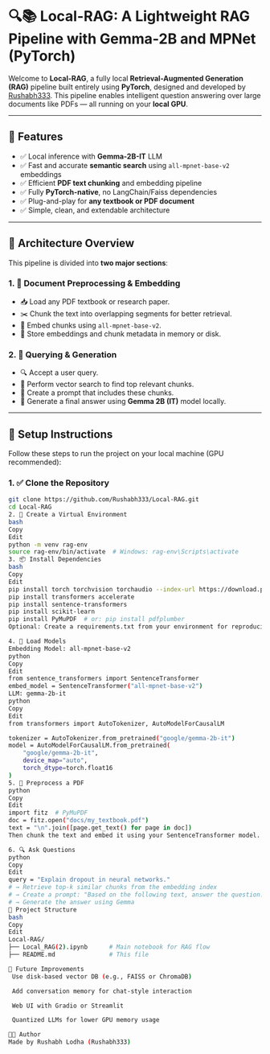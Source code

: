 # 🔍📚 Local-RAG: A Lightweight RAG Pipeline with Gemma-2B and MPNet (PyTorch)

Welcome to **Local-RAG**, a fully local **Retrieval-Augmented Generation (RAG)** pipeline built entirely using **PyTorch**, designed and developed by [Rushabh333](https://github.com/Rushabh333). This pipeline enables intelligent question answering over large documents like PDFs — all running on your **local GPU**.

---

## 🚀 Features

- ✅ Local inference with **Gemma-2B-IT** LLM
- ✅ Fast and accurate **semantic search** using `all-mpnet-base-v2` embeddings
- ✅ Efficient **PDF text chunking** and embedding pipeline
- ✅ Fully **PyTorch-native**, no LangChain/Faiss dependencies
- ✅ Plug-and-play for **any textbook or PDF document**
- ✅ Simple, clean, and extendable architecture

---

## 🧠 Architecture Overview

This pipeline is divided into **two major sections**:

### 1. 📄 Document Preprocessing & Embedding

- 📥 Load any PDF textbook or research paper.
- ✂️ Chunk the text into overlapping segments for better retrieval.
- 🧠 Embed chunks using `all-mpnet-base-v2`.
- 💾 Store embeddings and chunk metadata in memory or disk.

### 2. 🔎 Querying & Generation

- 🔍 Accept a user query.
- 🤖 Perform vector search to find top relevant chunks.
- 📝 Create a prompt that includes these chunks.
- 💬 Generate a final answer using **Gemma 2B (IT)** model locally.

---

## 🔧 Setup Instructions

Follow these steps to run the project on your local machine (GPU recommended):

### 1. ✅ Clone the Repository

```bash
git clone https://github.com/Rushabh333/Local-RAG.git
cd Local-RAG
2. 🐍 Create a Virtual Environment
bash
Copy
Edit
python -m venv rag-env
source rag-env/bin/activate  # Windows: rag-env\Scripts\activate
3. 📦 Install Dependencies
bash
Copy
Edit
pip install torch torchvision torchaudio --index-url https://download.pytorch.org/whl/cu121
pip install transformers accelerate
pip install sentence-transformers
pip install scikit-learn
pip install PyMuPDF  # or: pip install pdfplumber
Optional: Create a requirements.txt from your environment for reproducibility.

4. 💾 Load Models
Embedding Model: all-mpnet-base-v2
python
Copy
Edit
from sentence_transformers import SentenceTransformer
embed_model = SentenceTransformer("all-mpnet-base-v2")
LLM: gemma-2b-it
python
Copy
Edit
from transformers import AutoTokenizer, AutoModelForCausalLM

tokenizer = AutoTokenizer.from_pretrained("google/gemma-2b-it")
model = AutoModelForCausalLM.from_pretrained(
    "google/gemma-2b-it",
    device_map="auto",
    torch_dtype=torch.float16
)
5. 📘 Preprocess a PDF
python
Copy
Edit
import fitz  # PyMuPDF
doc = fitz.open("docs/my_textbook.pdf")
text = "\n".join([page.get_text() for page in doc])
Then chunk the text and embed it using your SentenceTransformer model.

6. 🔍 Ask Questions
python
Copy
Edit
query = "Explain dropout in neural networks."
# → Retrieve top-k similar chunks from the embedding index
# → Create a prompt: "Based on the following text, answer the question..."
# → Generate the answer using Gemma
📁 Project Structure
bash
Copy
Edit
Local-RAG/
├── Local_RAG(2).ipynb      # Main notebook for RAG flow
├── README.md               # This file

📌 Future Improvements
 Use disk-based vector DB (e.g., FAISS or ChromaDB)

 Add conversation memory for chat-style interaction

 Web UI with Gradio or Streamlit

 Quantized LLMs for lower GPU memory usage

🧑‍💻 Author
Made by Rushabh Lodha (Rushabh333)
